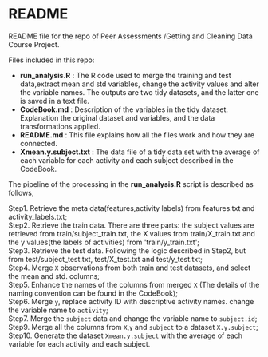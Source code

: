 # README
README file for the repo of Peer Assessments /Getting and Cleaning Data Course Project.

Files included in this repo:

- **run_analysis.R** : The R code used to merge the training and test data,extract mean and std variables, change the activity values and alter the variable names. The outputs are two tidy datasets, and the latter one is saved in a text file.
- **CodeBook.md** : Description of the variables in the tidy dataset. Explanation the original dataset and variables, and the data transformations applied. 
- **README.md** : This file explains how all the files work and how they are connected.
- **Xmean.y.subject.txt** : The data file of a tidy data set with the average of each variable for each activity and each subject described in the CodeBook.

The pipeline of the processing in the **run_analysis.R** script is described as follows,  
  
Step1. Retrieve the meta data(features,activity labels) from features.txt and activity_labels.txt;  
Step2. Retrieve the train data. There are three parts: the subject values are retrieved from train/subject_train.txt, the X values from train/X_train.txt and the y values(the labels of activities) from 'train/y_train.txt';  
Step3. Retrieve the test data. Following the logic described in Step2, but from test/subject_test.txt, test/X_test.txt and test/y_test.txt;  
Step4. Merge `X` observations from both train and test datasets, and select the mean and std. columns;  
Step5. Enhance the names of the columns from merged `X` (The details of the naming convention can be found in the CodeBook);  
Step6. Merge `y`, replace activity ID with descriptive activity names. change the variable name to `activity`;  
Step7. Merge the `subject` data and change the variable name to `subject.id`;  
Step9. Merge all the columns from `X`,`y` and `subject` to a dataset `X.y.subject`;  
Step10. Generate the dataset `Xmean.y.subject` with the average of each variable for each activity and each subject.  